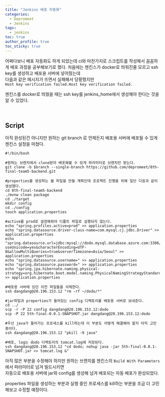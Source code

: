 ```yaml
---
title: "Jenkins 배포 자동화"    
categories:
  - Depromeet 
  - Jenkins
tags:
  - jenkins
toc: true
author_profile: true
toc_sticky: true
---
```


어쩌다보니 배포 자동화도 하게 되었는데 ci와 마찬가지로 스크립트를 작성해서 꼼꼼하게 배포 과정을 공부해보기로 했다.
처음에는 젠킨스가 docker로 띄워진줄 모르고 ssh key를 생성하고 배포용 서버에 넣어줬는데   
다음과 같은 메시지가 뜨면서 실패해서 당황했지만     
`Host key verification failed.Host key verification failed.`    

젠킨스를 docker로 띄웠을 때는 ssh key를 jenkins_home에서 생성해야 한다는 것을 알 수 있었다.           


<br />       

## Script              

아직 완성된건 아니지만 원하는 git branch 로 언제든지 배포용 서버에 배포될 수 있게 젠킨스 설정을 마쳤다.   


```
#!/bin/bash 

#원하는 브랜치에서 clone받아 배포해볼 수 있게 파라미터로 브랜치만 받는다. 
git clone -b $branch --single-branch https://github.com/depromeet/8th-final-team5-backend.git

#properties를 생성하는 쉘 파일을 만들 계획인데 프로젝트 진행을 위해 일단 다음과 같이 생성했다. 
cd 8th-final-team5-backend
./mvnw clean package
cd ./target
mkdir config
cd ./config
touch application.properties

#active를 prod로 설정해줘야 디폴트 파일로 실행되지 않는다. 
echo "spring.profiles.active=prod" >> application.properties
echo "spring.datasource.driver-class-name=com.mysql.cj.jdbc.Driver" >> application.properties
echo "spring.datasource.url=jdbc:mysql://dodo.mysql.database.azure.com:3306/dodo?useUnicode=yes&characterEncoding=UTF-8&allowMultiQueries=true&serverTimezone=Asia/Seoul" >> application.properties
echo "spring.datasource.username=" >> application.properties
echo "spring.datasource.password=" >> application.properties
echo "spring.jpa.hibernate.naming.physical-strategy=org.hibernate.boot.model.naming.PhysicalNamingStrategyStandardImpl" >> application.properties

#배포용 서버에 있던 이전 파일들을 삭제한다. 
ssh dangdang@20.196.153.12 "rm -rf ~/dodo/*"

#jar파일과 properties가 들어있는 config 디렉토리를 배포용 서버로 보내준다. 
cd ../
scp -r -P 22 config dangdang@20.196.153.12:dodo
scp -P 22 5th-final-0.0.1-SNAPSHOT.jar dangdang@20.196.153.12:dodo

#우선 java가 들어가는 프로세스를 kill하는데 이 부분도 어떻게 해결해야 할지 아직 고민중이다.
ssh dangdang@20.196.153.12 "pkill -9 java"   

#배포, log는 dodo 디렉토리의 tomcat.log에 저장된다. 
ssh dangdang@20.196.153.12 "cd dodo; nohup java -jar 5th-final-0.0.1-SNAPSHOT.jar >> tomcat.log &"
```


아직 많은 부분을 수정해야 하지만 원하는 브랜치를 젠킨스의 `Build With Parameters`에서 파라미터로 넘겨 빌드시키면      
자동으로 배포용 서버에 jar와 config를 생성해 넘겨 배포되는 자동 배포가 완성되었다.   

properties 파일을 생성하는 부분과 실행 중인 프로세스를 kill하는 부분을 조금 더 고민해보고 수정할 예정이다.   



